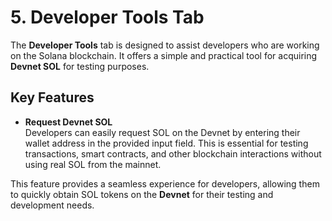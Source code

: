 # 5. Developer Tools Tab

The **Developer Tools** tab is designed to assist developers who are working on the Solana blockchain. It offers a simple and practical tool for acquiring **Devnet SOL** for testing purposes.

## Key Features

- **Request Devnet SOL**  
  Developers can easily request SOL on the Devnet by entering their wallet address in the provided input field. This is essential for testing transactions, smart contracts, and other blockchain interactions without using real SOL from the mainnet.

This feature provides a seamless experience for developers, allowing them to quickly obtain SOL tokens on the **Devnet** for their testing and development needs.
